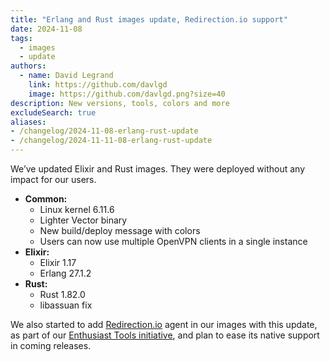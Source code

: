 ```yaml
---
title: "Erlang and Rust images update, Redirection.io support"
date: 2024-11-08
tags:
  - images
  - update
authors:
  - name: David Legrand
    link: https://github.com/davlgd
    image: https://github.com/davlgd.png?size=40
description: New versions, tools, colors and more
excludeSearch: true
aliases:
- /changelog/2024-11-08-erlang-rust-update
- /changelog/2024-11-11-08-erlang-rust-update
---
```


We’ve updated Elixir and Rust images. They were deployed without any impact for our users.

* **Common:**
  * Linux kernel 6.11.6
  * Lighter Vector binary
  * New build/deploy message with colors
  * Users can now use multiple OpenVPN clients in a single instance
* **Elixir:**
  * Elixir 1.17
  * Erlang 27.1.2
* **Rust:**
  * Rust 1.82.0
  * libassuan fix

We also started to add [Redirection.io](https://redirection.io) agent in our images with this update, as part of our [Enthusiast Tools initiative](../10-01-python-image-changes/), and plan to ease its native support in coming releases.
